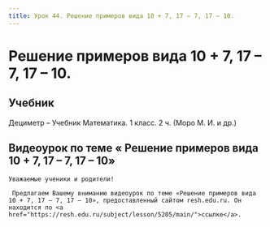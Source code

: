 ```yaml
---
title: Урок 44. Решение примеров вида 10 + 7, 17 – 7, 17 – 10.
---
```


# Решение примеров вида 10 + 7, 17 – 7, 17 – 10.

## Учебник

Дециметр – Учебник Математика. 1 класс. 2 ч. (Моро М. И. и др.)

## Видеоурок по теме « Решение примеров вида 10 + 7, 17 – 7, 17 – 10»

<p>
	Уважаемые ученики и родители!  
</p>
<p>
	 Предлагаем Вашему вниманию видеоурок по теме «Решение примеров вида 10 + 7, 17 – 7, 17 – 10», предоставленный сайтом resh.edu.ru. Он находится по <a href="https://resh.edu.ru/subject/lesson/5205/main/">ссылке</a>.
</p>